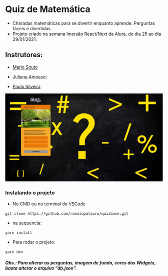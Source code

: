 # Quiz de Matemática

- Charadas matemáticas para se divertir enquanto aprende. Perguntas fáceis e divertidas.
- Projeto criado na semana Imersão React/Next da Alura, do dia 25 ao dia 29/01/2021.

## Instrutores:

- [Mario Souto](http://github.com/omariosouto/)

- [Juliana Amoasei](https://github.com/julianaamoasei/)

- [Paulo Silveira](https://github.com/peas/)

![](demonstração.jpg)
### Instalando o projeto

- No CMD ou no terminal do VSCode
```
git clone https://github.com/romulopalaoro/quizbase.git
```
- na sequencia:
```
yarn install
```
- Para rodar o projeto:
```
yarn dev
```

##### Obs.: Para alterar as perguntas, imagem de fundo, cores dos Widgets, basta alterar o arquivo "db.json".


